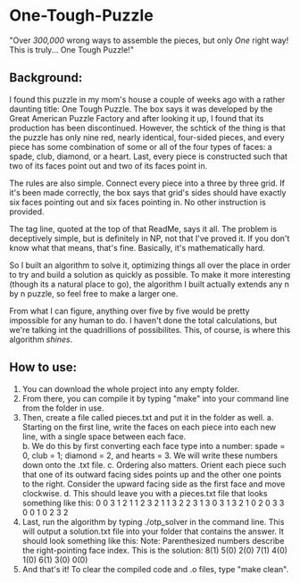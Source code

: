 # One-Tough-Puzzle

"Over *300,000* wrong ways to assemble the pieces, but only *One* right way!
This is truly... One Tough Puzzle!"

## Background:

I found this puzzle in my mom's house a couple of weeks ago with a rather 
daunting title: One Tough Puzzle. The box says it was developed by the Great
American Puzzle Factory and after looking it up, I found that its production 
has been discontinued. However, the schtick of the thing is that the puzzle has 
only nine red, nearly identical, four-sided pieces, and every piece has some 
combination of some or all of the four types of faces: a spade, club, diamond, 
or a heart. Last, every piece is constructed such that two of its faces point 
out and two of its faces point in.

The rules are also simple. Connect every piece into a three by three grid. If it's 
been made correctly, the box says that grid's sides should have exactly six faces 
pointing out and six faces pointing in. No other instruction is provided. 

The tag line, quoted at the top of that ReadMe, says it all. The problem is deceptively
simple, but is definitely in NP, not that I've proved it. If you don't know what that
means, that's fine. Basically, it's mathematically hard.

So I built an algorithm to solve it, optimizing things all over the place in order to
try and build a solution as quickly as possible. To make it more interesting (though 
its a natural place to go), the algorithm I built actually extends any n by n puzzle, 
so feel free to make a larger one.

From what I can figure, anything over five by five would be pretty impossible for any human
to do. I haven't done the total calculations, but we're talking int the quadrillions of 
possibilites. This, of course, is where this algorithm *shines*. 

## How to use:

1. You can download the whole project into any empty folder. 
2. From there, you can compile it by typing "make" into your command line from the folder in use.
3. Then, create a file called pieces.txt and put it in the folder as well. 
    a. Starting on the first line, write the faces on each piece into each new line, with a single
       space between each face.  
    b. We do this by first converting each face type into a number: spade = 0, club = 1; diamond = 2,
       and hearts = 3. We will write these numbers down onto the .txt file.
    c. Ordering also matters. Orient each piece such that one of its outward facing sides points up
       and the other one points to the right. Consider the upward facing side as the first face and
       move clockwise. 
    d. This should leave you with a pieces.txt file that looks something like this:
        0 0 3 1
        2 1 1 2
        3 2 1 1
        3 2 2 3
        1 3 0 3
        1 3 2 1
        0 2 0 3
        3 0 0 1
        0 2 3 2
4. Last, run the algorithm by typing ./otp_solver in the command line. This will output a solution.txt
   file into your folder that contains the answer. It should look something like this:
    Note: Parenthesized numbers describe the right-pointing face index.
    This is the solution:
    8(1) 5(0) 2(0)
    7(1) 4(0) 1(0)
    6(1) 3(0) 0(0)
5. And that's it! To clear the compiled code and .o files, type "make clean". 